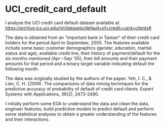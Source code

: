 # UCI_credit_card_default

I analyse the UCI credit card default dataset available at: https://archive.ics.uci.edu/ml/datasets/default+of+credit+card+clients#.

The data is obtained from an "important bank in Taiwan" of their credit card holders for the period April to September, 2005. The features available include some basic customer demographics (gender, education, marital status and age), available credit line, their history of payment/default for the six months mentioned (Apr--Sep '05), their bill amounts and their payment amounts for that period and a binary target variable indicating default the following month.

The data was originally studied by the authors of the paper: Yeh, I. C., & Lien, C. H. (2009). The comparisons of data mining techniques for the predictive accuracy of probability of default of credit card clients. Expert Systems with Applications, 36(2), 2473-2480.

I initially perform some EDA to understand the data and clean the data, engineer features, build predictive models to predict default and perform some statistical analyses to obtain a greater understanding of the features and their interactions.
